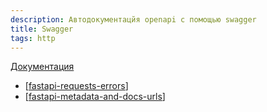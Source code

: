```yaml
---
description: Автодокументацйя openapi с помощью swagger
title: Swagger
tags: http
---
```

[Документация](https://swagger.io/docs/specification/about/)

- [[fastapi-requests-errors]]
- [[fastapi-metadata-and-docs-urls]]

[//begin]: # "Autogenerated link references for markdown compatibility"
[fastapi-requests-errors]: fastapi-requests-errors "Fastapi requests errors"
[fastapi-metadata-and-docs-urls]: fastapi-metadata-and-docs-urls "Fastapi Metadata and Docs URLs"
[//end]: # "Autogenerated link references"